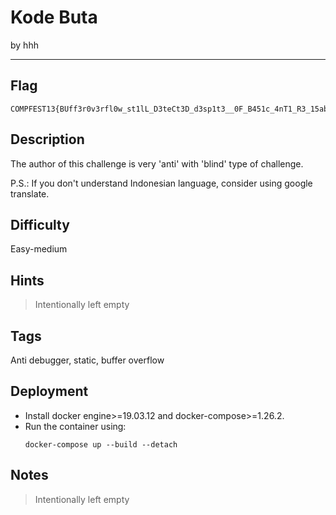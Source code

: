 # Kode Buta

by hhh

---

## Flag

```
COMPFEST13{BUff3r0v3rfl0w_st1lL_D3teCt3D_d3sp1t3__0F_B451c_4nT1_R3_15ab3eda2a}
```

## Description
The author of this challenge is very 'anti' with 'blind' type of challenge.

P.S.: If you don't understand Indonesian language, consider using google translate.

## Difficulty
Easy-medium

## Hints
> Intentionally left empty

## Tags
Anti debugger, static, buffer overflow

## Deployment
- Install docker engine>=19.03.12 and docker-compose>=1.26.2.
- Run the container using:
    ```
    docker-compose up --build --detach
    ```

## Notes
> Intentionally left empty
